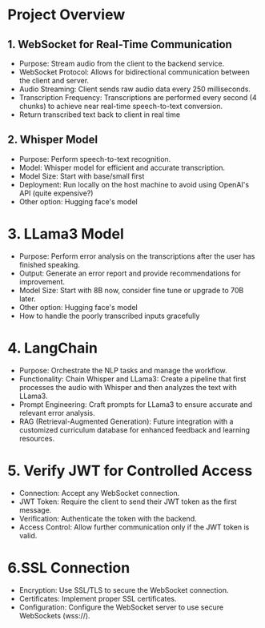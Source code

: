 # Project Overview
## 1. WebSocket for Real-Time Communication
- Purpose: Stream audio from the client to the backend service.
- WebSocket Protocol: Allows for bidirectional communication between the client and server.
- Audio Streaming: Client sends raw audio data every 250 milliseconds.
- Transcription Frequency: Transcriptions are performed every second (4 chunks) to achieve near real-time speech-to-text conversion.
- Return transcribed text back to client in real time

## 2. Whisper Model 
- Purpose: Perform speech-to-text recognition.
- Model: Whisper model for efficient and accurate transcription.
- Model Size: Start with base/small first
- Deployment: Run locally on the host machine to avoid using OpenAI's API (quite expensive?)
- Other option: Hugging face's model

# 3. LLama3 Model
- Purpose: Perform error analysis on the transcriptions after the user has finished speaking.
- Output: Generate an error report and provide recommendations for improvement.
- Model Size: Start with 8B now, consider fine tune or upgrade to 70B later.
- Other option: Hugging face's model
- How to handle the poorly transcribed inputs gracefully

# 4. LangChain
- Purpose: Orchestrate the NLP tasks and manage the workflow.
- Functionality: Chain Whisper and LLama3: Create a pipeline that first processes the audio with Whisper and then analyzes the text with LLama3.
- Prompt Engineering: Craft prompts for LLama3 to ensure accurate and relevant error analysis.
- RAG (Retrieval-Augmented Generation): Future integration with a customized curriculum database for enhanced feedback and learning resources.

# 5. Verify JWT for Controlled Access
- Connection: Accept any WebSocket connection.
- JWT Token: Require the client to send their JWT token as the first message.
- Verification: Authenticate the token with the backend.
- Access Control: Allow further communication only if the JWT token is valid.

# 6.SSL Connection
- Encryption: Use SSL/TLS to secure the WebSocket connection.
- Certificates: Implement proper SSL certificates.
- Configuration: Configure the WebSocket server to use secure WebSockets (wss://).